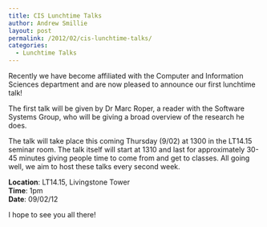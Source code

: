 ```yaml
---
title: CIS Lunchtime Talks
author: Andrew Smillie
layout: post
permalink: /2012/02/cis-lunchtime-talks/
categories:
  - Lunchtime Talks
---
```

Recently we have become affiliated with the Computer and Information Sciences department and are now pleased to announce our first lunchtime talk!

The first talk will be given by Dr Marc Roper, a reader with the Software Systems Group, who will be giving a broad overview of the research he does.

The talk will take place this coming Thursday (9/02) at 1300 in the LT14.15 seminar room. The talk itself will start at 1310 and last for approximately 30-45 minutes giving people time to come from and get to classes. All going well, we aim to host these talks every second week.

**Location**: LT14.15, Livingstone Tower  
**Time**: 1pm  
**Date**: 09/02/12

I hope to see you all there!